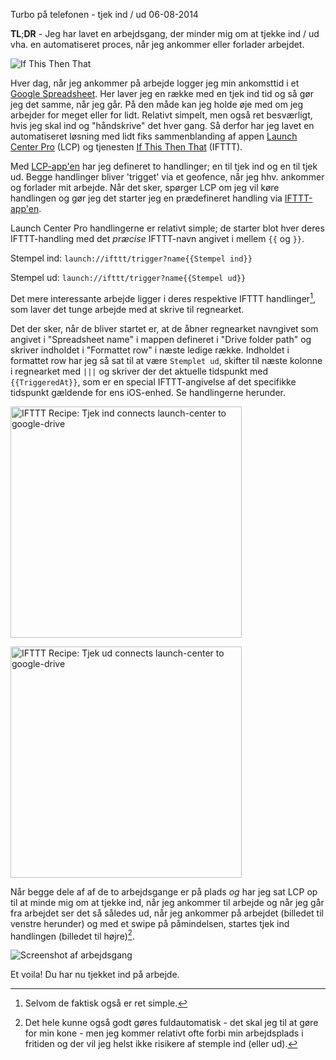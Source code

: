 Turbo p&aring; telefonen - tjek ind / ud
06-08-2014


**TL**;**DR** - Jeg har lavet en arbejdsgang, der minder mig om at tjekke ind / ud vha. en automatiseret proces, når jeg ankommer eller forlader arbejdet.

![If This Then That](https://log.logiskhave.dk/static/20140806_ifttt@2x.jpg)

Hver dag, når jeg ankommer på arbejde logger jeg min ankomsttid i et [Google Spreadsheet][]. Her laver jeg en række med en tjek ind tid og så gør jeg det samme, når jeg går. På den måde kan jeg holde øje med om jeg arbejder for meget eller for lidt. Relativt simpelt, men også ret besværligt, hvis jeg skal ind og "håndskrive" det hver gang. Så derfor har jeg lavet en automatiseret løsning med lidt fiks sammenblanding af appen [Launch Center Pro][] (LCP) og tjenesten [If This Then That][IFTTT] (IFTTT).

Med [LCP-app'en][] har jeg defineret to handlinger; en til tjek ind og en til tjek ud. Begge handlinger bliver 'trigget' via et geofence, når jeg hhv. ankommer og forlader mit arbejde. Når det sker, spørger LCP om jeg vil køre handlingen og gør jeg det starter jeg en prædefineret handling via [IFTTT-app'en][].

Launch Center Pro handlingerne er relativt simple; de starter blot hver deres IFTTT-handling med det *præcise* IFTTT-navn angivet i mellem `{{` og `}}`.

Stempel ind: `launch://ifttt/trigger?name{{Stempel ind}}`

Stempel ud: `launch://ifttt/trigger?name{{Stempel ud}}`

Det mere interessante arbejde ligger i deres respektive IFTTT handlinger[^1], som laver det tunge arbejde med at skrive til regnearket.

Det der sker, når de bliver startet er, at de åbner regnearket navngivet som angivet i "Spreadsheet name" i mappen defineret i "Drive folder path" og skriver indholdet i "Formattet row" i næste ledige række. Indholdet i formattet row har jeg så sat til at være `Stemplet ud`, skifter til næste kolonne i regnearket med `|||` og skriver der det aktuelle tidspunkt med `{{TriggeredAt}}`, som er en special IFTTT-angivelse af det specifikke tidspunkt gældende for ens iOS-enhed. Se handlingerne herunder.

<a href="https://ifttt.com/view_embed_recipe/194027-tjek-ind" target = "_blank" class="embed_recipe embed_recipe-l_8" id= "embed_recipe-194027"><img src= 'https://ifttt.com/recipe_embed_img/194027' alt="IFTTT Recipe: Tjek ind connects launch-center to google-drive" width="370px" style="max-width:100%"/></a><script async type="text/javascript" src= "//ifttt.com/assets/embed_recipe.js"></script>

<a href="https://ifttt.com/view_embed_recipe/194028-tjek-ud" target = "_blank" class="embed_recipe embed_recipe-l_7" id= "embed_recipe-194028"><img src= 'https://ifttt.com/recipe_embed_img/194028' alt="IFTTT Recipe: Tjek ud connects launch-center to google-drive" width="370px" style="max-width:100%"/></a><script async type="text/javascript" src= "//ifttt.com/assets/embed_recipe.js"></script>

Når begge dele af af de to arbejdsgange er på plads *og* har jeg sat LCP op til at minde mig om at tjekke ind, når jeg ankommer til arbejde og når jeg går fra arbejdet ser det så således ud, når jeg ankommer på arbejdet (billedet til venstre herunder) og med et swipe på  påmindelsen, startes tjek ind handlingen (billedet til højre)[^2].

![Screenshot af arbejdsgang](https://log.logiskhave.dk/static/20140806_iphone_screenshot@2x.png)

Et voila! Du har nu tjekket ind på arbejde.

[Launch Center Pro]: http://contrast.co/launch-center-pro/
[LCP-app'en]: https://itunes.apple.com/da/app/launch-center-pro/id532016360?mt=8
[Google Spreadsheet]: http://www.google.com/sheets/about/
[IFTTT]: http://ifttt.com
[IFTTT-app'en]: https://itunes.apple.com/dk/app/ifttt/id660944635?mt=8

[^1]: Selvom de faktisk også er ret simple.
[^2]: Det hele kunne også godt gøres fuldautomatisk - det skal jeg til at gøre for min kone - men jeg kommer relativt ofte forbi min arbejdsplads i fritiden og der vil jeg helst ikke risikere af stemple ind (eller ud).
